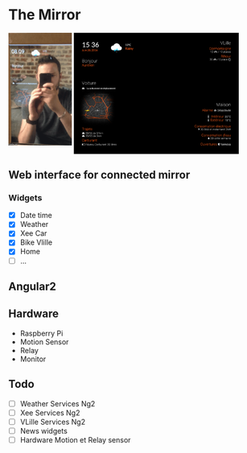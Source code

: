 # The Mirror

<img src="screen/screen.gif" width="25%">
<img src="screen/screen_2.png" width="65%" style="vertical-align: top;">

## Web interface for connected mirror

### Widgets
- [x] Date time
- [x] Weather
- [x] Xee Car
- [x] Bike Vlille
- [x] Home
- [ ] ...

## Angular2

## Hardware

- Raspberry Pi
- Motion Sensor
- Relay
- Monitor

## Todo

- [ ] Weather Services Ng2
- [ ] Xee Services Ng2
- [ ] VLille Services Ng2
- [ ] News widgets
- [ ] Hardware Motion et Relay sensor
